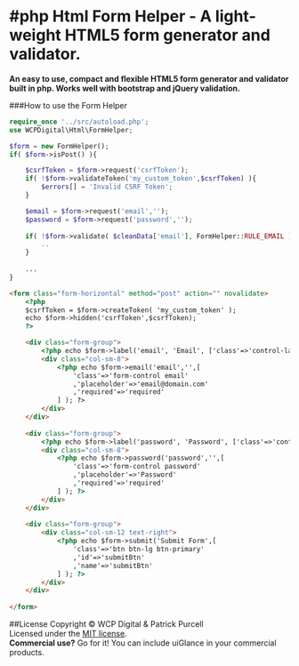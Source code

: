 #php Html Form Helper - A light-weight HTML5 form generator and validator.
================================

**An easy to use, compact and flexible HTML5 form generator and validator built in php. Works well with bootstrap and jQuery validation.**

###How to use the Form Helper

```php
require_once '../src/autoload.php';
use WCPDigital\Html\FormHelper;

$form = new FormHelper();
if( $form->isPost() ){

	$csrfToken = $form->request('csrfToken');
	if( !$form->validateToken('my_custom_token',$csrfToken) ){
		$errors[] = 'Invalid CSRF Token';
	}

	$email = $form->request('email','');
	$password = $form->request('password','');
	
	if( !$form->validate( $cleanData['email'], FormHelper::RULE_EMAIL ) ){
		..
	}
	
	...
}
```

```html
<form class="form-horizontal" method="post" action="" novalidate>
	<?php
	$csrfToken = $form->createToken( 'my_custom_token' );
	echo $form->hidden('csrfToken',$csrfToken);
	?>

	<div class="form-group">
		<?php echo $form->label('email', 'Email', ['class'=>'control-label col-sm-4'] ); ?>
		<div class="col-sm-8">
			<?php echo $form->email('email','',[
				'class'=>'form-control email'
				,'placeholder'=>'email@domain.com'
				,'required'=>'required'
			] ); ?>	
		</div>
	</div>
	
	<div class="form-group">
		<?php echo $form->label('password', 'Password', ['class'=>'control-label col-sm-4'] ); ?>
		<div class="col-sm-8">
			<?php echo $form->password('password','',[
				'class'=>'form-control password'
				,'placeholder'=>'Password'
				,'required'=>'required'
			] ); ?>	
		</div>
	</div>
	
	<div class="form-group">
		<div class="col-sm-12 text-right">
			<?php echo $form->submit('Submit Form',[
				'class'=>'btn btn-lg btn-primary'
				,'id'=>'submitBtn'
				,'name'=>'submitBtn'
			] ); ?>	
		</div>
	</div>
	
</form>
```

##License
Copyright &copy; WCP Digital &amp; Patrick Purcell<br>
Licensed under the [MIT license](http://www.opensource.org/licenses/mit-license.php).
<br>**Commercial use?** Go for it! You can include uiGlance in your commercial products.